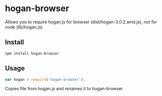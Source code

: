 # hogan-browser

Allows you to require hogan.js for browser (dist/hogan-3.0.2.amd.js),
not for node (lib/hogan.js)

## Install

    npm install hogan-browser

## Usage

```js
var hogan = require('hogan-browser');
```

Copies file from hogan.js and renames it to hogan-browser